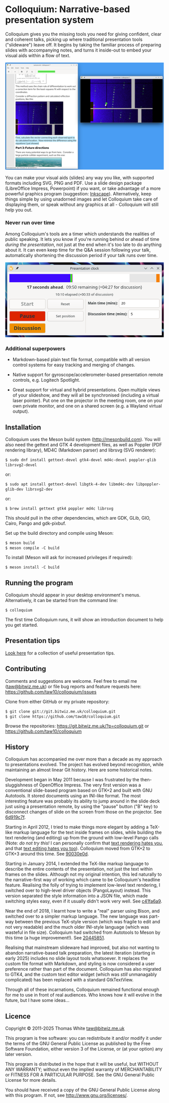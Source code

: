 Colloquium: Narrative-based presentation system
===============================================

Colloquium gives you the missing tools you need for giving confident, clear and coherent talks, picking up where traditional presentation tools ("slideware") leave off.  It begins by taking the familiar process of preparing slides with accompanying notes, and turns it inside-out to embed your visual aids within a flow of text.

![Screenshot of Colloquium's main window](doc/screenshots/narrative.png)

You can make your visual aids (slides) any way you like, with supported formats including SVG, PNG and PDF. Use a slide design package (LibreOffice Impress, Powerpoint) if you want, or take advantage of a more powerful graphics program (suggestion: [Inkscape](https://inkscape.org/)).  Alternatively, keep things simple by using unadorned images and let Colloquium take care of displaying them, or speak without any graphics at all - Colloquium will still help you out.

### Never run over time

Among Colloquium's tools are a timer which understands the realities of public speaking.  It lets you know if you're running behind or ahead of time *during the presentation*, not just at the end when it's too late to do anything about it.  It can even keep time for the Q&A session following your talk, automatically shortening the discussion period if your talk runs over time.

![Screenshot of Colloquium's presentation timer tool](doc/screenshots/timer.png)

### Additional superpowers

* Markdown-based plain text file format, compatible with all version control systems for easy tracking and merging of changes.

* Native support for gyroscope/accelerometer-based presentation remote controls, e.g. Logitech Spotlight.

* Great support for virtual and hybrid presentations.  Open multiple views of your slideshow, and they will all be synchronised (including a virtual laser pointer).  Put one on the projector in the meeting room, one on your own private monitor, and one on a shared screen (e.g. a Wayland virtual output).


Installation
------------

Colloquium uses the Meson build system (http://mesonbuild.com).  You will also need the gettext and GTK 4 development files, as well as Poppler (PDF rendering library), MD4C (Markdown parser) and librsvg (SVG renderer):

    $ sudo dnf install gettext-devel gtk4-devel md4c-devel poppler-glib librsvg2-devel

or:

    $ sudo apt install gettext-devel libgtk-4-dev libmd4c-dev libpoppler-glib-dev librsvg2-dev

or:

    $ brew install gettext gtk4 poppler md4c librsvg

This should pull in the other dependencies, which are GDK, GLib, GIO, Cairo, Pango and gdk-pixbuf.

Set up the build directory and compile using Meson:

    $ meson build
    $ meson compile -C build

To install (Meson will ask for increased privileges if required):

    $ meson install -C build


Running the program
-------------------

Colloquium should appear in your desktop environment's menus.  Alternatively, it can be started from the command line:

    $ colloquium

The first time Colloquium runs, it will show an introduction document to help you get started.


Presentation tips
-----------------

[Look here](doc/presentation-tips.md) for a collection of useful presentation tips.


Contributing
------------

Comments and suggestions are welcome. Feel free to email me (taw@bitwiz.me.uk) or file bug reports and feature requests here:  https://github.com/taw10/colloquium/issues

Clone from either GitHub or my private repository:

    $ git clone git://git.bitwiz.me.uk/colloquium.git
    $ git clone https://github.com/taw10/colloquium.git

Browse the repositories:  https://git.bitwiz.me.uk/?p=colloquium.git or https://github.com/taw10/colloquium


History
-------

Colloquium has accompanied me over more than a decade as my approach to presentations evolved.  The project has evolved beyond recognition, while maintaining an almost linear Git history.  Here are some historical notes.

Development began in May 2011 because I was frustrated by the then-sluggishness of OpenOffice Impress.  The very first version was a conventional slide-based program based on GTK+2 and built with GNU Autotools.  It stored documents using an INI-like format.  The most interesting feature was probably its ability to jump around in the slide deck just using a presentation remote, by using the "pause" button ("B" key) to disconnect changes of slide on the screen from those on the projector.  See [6d919c7f](../../commit/6d919c7f8d79a098704813dfeecf8a88b4348e68).

Starting in April 2012, I tried to make things more elegant by adding a TeX-like markup language for the text inside frames on slides, while building the text rendering (and editing) up from the ground with low-level Pango calls (Note: *do not try this!*  I can personally confirm that [text rendering hates you](https://faultlore.com/blah/text-hates-you/), and that [text editing hates you too](https://lord.io/text-editing-hates-you-too/)).  Colloquium moved from GTK+2 to GTK+3 around this time.  See [90030e0d](../../commit/90030e0d42f89a9c4e1137bf0b5f556bfe221dcb).

Starting in January 2014, I extended the TeX-like markup language to describe the entire contents of the presentation, not just the text within frames on the slides.  Although not my original intention, this led naturally to the narrative-first way of working which came to be Colloquium's headline feature.  Realising the folly of trying to implement low-level text rendering, I switched over to high-level driver objects (PangoLayout) instead.  This version separated the style information into a JSON file, which made switching styles easy, even if it usually didn't work very well.  See [c41fa6a9](../../commit/c41fa6a9efb39e4fd0a964b7a83000647e4d32bf).

Near the end of 2018, I learnt how to write a "real" parser using Bison, and switched over to a simpler markup language.  The new language was part-way between the previous TeX-style version (which was fragile to edit and not very readable) and the much older INI-style language (which was wasteful in file size).  Colloquium had switched from Autotools to Meson by this time (a huge improvement!).  See [20445851](../../commit/20445851914403052d61a137f2d207bf23791cf2).

Realising that mainstream slideware had improved, but also not wanting to abandon narrative-based talk preparation, the latest iteration (starting in early 2025) includes no slide layout tools whatsoever.  It replaces the custom file format with Markdown, and styling is now considered a user preference rather than part of the document.  Colloquium has also migrated to GTK4, and the custom text editor widget (which was *still* unmanagably complicated) has been replaced with a standard GtkTextView.

Through all of these incarnations, Colloquium remained functional enough for me to use in front of real audiences.  Who knows how it will evolve in the future, but I have some ideas...


Licence
-------

Copyright © 2011-2025 Thomas White <taw@bitwiz.me.uk>

This program is free software: you can redistribute it and/or modify it under the terms of the GNU General Public License as published by the Free Software Foundation, either version 3 of the License, or (at your option) any later version.

This program is distributed in the hope that it will be useful, but WITHOUT ANY WARRANTY; without even the implied warranty of MERCHANTABILITY or FITNESS FOR A PARTICULAR PURPOSE.  See the GNU General Public License for more details.

You should have received a copy of the GNU General Public License along with this program.  If not, see <http://www.gnu.org/licenses/>.
